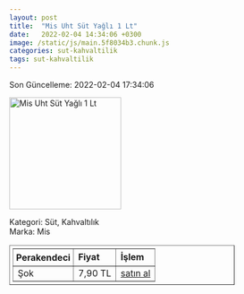 ```yaml
---
layout: post
title:  "Mis Uht Süt Yağlı 1 Lt"
date:   2022-02-04 14:34:06 +0300
image: /static/js/main.5f8034b3.chunk.js
categories: sut-kahvaltilik
tags: sut-kahvaltilik
---
```


Son Güncelleme: 2022-02-04 17:34:06

<img src="/static/js/main.5f8034b3.chunk.js" width="200" alt="Mis Uht Süt Yağlı 1 Lt" />

Kategori: Süt, Kahvaltılık
<br />
Marka: Mis

<table border="1" style="padding: 5px;width:80%;">
  <tr>
    <td style="padding: 5px;"><strong>Perakendeci</strong></td>
    <td><strong>Fiyat</strong></td>
    <td><strong>İşlem</strong></td>
  </tr>
  <tr>
              <td>Şok</td>
              <td>7,90 TL</td>
              <td><a target="_blank" href="https://www.sokmarket.com.tr/uht-sut-yagli-1-lt-p-3582/">satın al</a></td>
            </tr>
</table>
